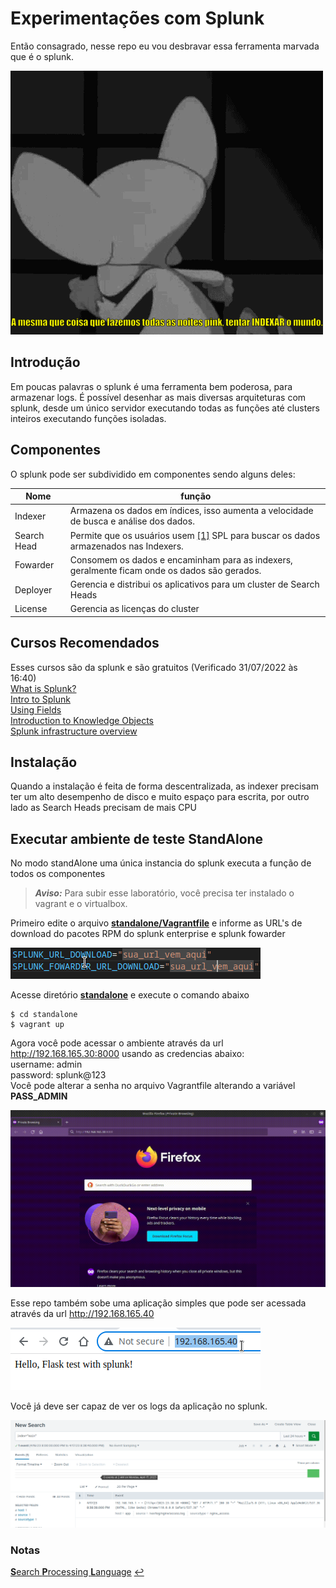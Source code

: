 # Experimentações com Splunk

Então consagrado, nesse repo eu vou desbravar essa ferramenta marvada que é o splunk.

![](/static/pink.gif)

## Introdução

Em poucas palavras o splunk é uma ferramenta bem poderosa, para armazenar logs. É possível desenhar as mais diversas arquiteturas com splunk, desde um único servidor executando todas as funções até clusters inteiros executando funções isoladas.


## Componentes
O splunk pode ser subdividido em componentes sendo alguns deles:

Nome | função
---|---
Indexer| Armazena os dados em índices, isso aumenta a velocidade de busca e análise dos dados.
Search Head| Permite que os usuários usem <span id="a1">[[1]](#f1)</span> SPL para buscar os dados armazenados nas Indexers.
Fowarder| Consomem os dados e encaminham para as indexers, geralmente ficam onde os dados são gerados.
Deployer| Gerencia e distribui os aplicativos para um cluster de Search Heads
License| Gerencia as licenças do cluster

## Cursos Recomendados
Esses cursos são da splunk e são gratuitos (Verificado 31/07/2022 às 16:40)  
[What is Splunk?](https://education.splunk.com/course/what-is-splunk)  
[Intro to Splunk](https://education.splunk.com/course/intro-to-splunk-elearning)  
[Using Fields](https://education.splunk.com/course/using-fields)  
[Introduction to Knowledge Objects](https://education.splunk.com/course/intro-to-knowledge-objects-elearning)  
[Splunk infrastructure overview](https://education.splunk.com/course/splunk-infrastructure-overview)

## Instalação

Quando a instalação é feita de forma descentralizada, as indexer precisam ter um alto desempenho de disco e muito espaço para escrita, por outro lado as Search Heads precisam de mais CPU

## Executar ambiente de teste StandAlone
No modo standAlone uma  única instancia do splunk executa a função de todos os componentes
> **_Aviso:_**  Para subir esse laboratório, você precisa ter instalado o vagrant e o virtualbox.

Primeiro edite o arquivo [**standalone/Vagrantfile**](standalone/Vagrantfile) e informe as URL's de download do pacotes RPM do splunk enterprise e splunk fowarder

![](/static/urls.gif)

Acesse diretório [**standalone**](standalone/) e execute o comando abaixo
```shell
$ cd standalone
$ vagrant up
```
Agora você pode acessar o ambiente através da url http://192.168.165.30:8000 usando as credencias abaixo:  
username: admin  
password: splunk@123  
Você pode alterar a senha no arquivo Vagrantfile alterando a variável **PASS_ADMIN**

![](/static/acesso.gif)

Esse repo também sobe uma aplicação simples que pode ser acessada através da url http://192.168.165.40

![](/static/app.gif)

Você já deve ser capaz de ver os logs da aplicação no splunk.

![](/static/pesquisa.png)
### Notas  
<span id="f1"></span> [**S**earch **P**rocessing **L**anguage](https://docs.splunk.com/Documentation/Splunk/latest/Search/Aboutthesearchlanguage) [$\hookleftarrow$](#a1)